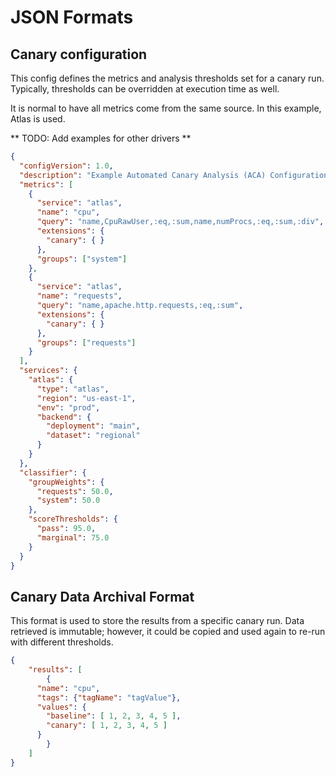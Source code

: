 # JSON Formats

## Canary configuration

This config defines the metrics and analysis thresholds set for a canary run.
Typically, thresholds can be overridden at execution time as well.

It is normal to have all metrics come from the same source.  In this example,
Atlas is used.

** TODO: Add examples for other drivers **

```JSON
{
  "configVersion": 1.0,
  "description": "Example Automated Canary Analysis (ACA) Configuration",
  "metrics": [
    {
      "service": "atlas",
      "name": "cpu",
      "query": "name,CpuRawUser,:eq,:sum,name,numProcs,:eq,:sum,:div",
      "extensions": {
        "canary": { }
      },
      "groups": ["system"]
    },
    {
      "service": "atlas",
      "name": "requests",
      "query": "name,apache.http.requests,:eq,:sum",
      "extensions": {
        "canary": { }
      },
      "groups": ["requests"]
    }
  ],
  "services": {
    "atlas": {
      "type": "atlas",
      "region": "us-east-1",
      "env": "prod",
      "backend": {
        "deployment": "main",
        "dataset": "regional"
      }
    }
  },
  "classifier": {
    "groupWeights": {
      "requests": 50.0,
      "system": 50.0
    },
    "scoreThresholds": {
      "pass": 95.0,
      "marginal": 75.0
    }
  }
}
```

## Canary Data Archival Format

This format is used to store the results from a specific canary run.
Data retrieved is immutable; however, it could be copied and used again
to re-run with different thresholds.

```JSON
{
	"results": [
		{
      "name": "cpu",
      "tags": {"tagName": "tagValue"},
      "values": {
        "baseline": [ 1, 2, 3, 4, 5 ],
        "canary": [ 1, 2, 3, 4, 5 ]
      }
		}
	]
}
```
